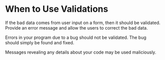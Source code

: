 # When to Use Validations

If the bad data comes from user input on a form, then it should be validated. Provide an error message and allow the users to correct the bad data.

Errors in your program due to a bug should not be validated. The bug should simply be found and fixed.


Messages revealing any details about your code may be used maliciously.